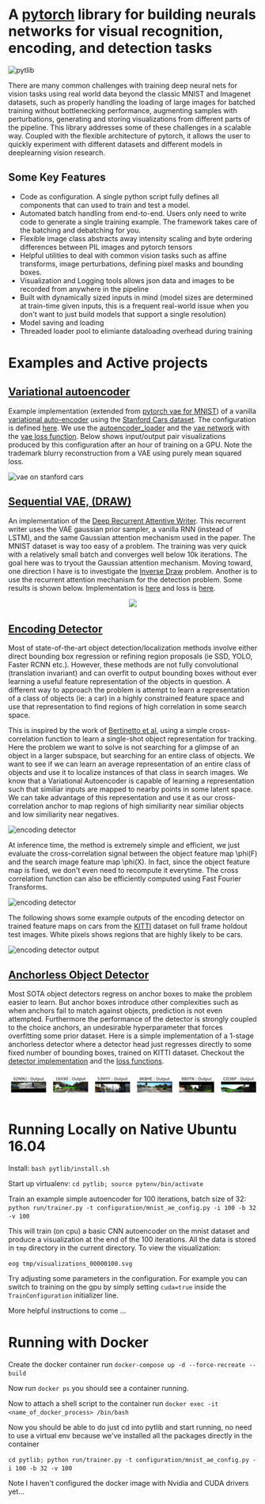 # A [pytorch](http://pytorch.org/) library for building neurals networks for visual recognition, encoding, and detection tasks

![pytlib](site_content/pytlib_diagram.svg)

There are many common challenges with training deep neural nets for vision tasks using real world data beyond the classic MNIST and Imagenet datasets, such as properly handling the loading of large images for batched training without bottlenecking performance, augmenting samples with perturbations, generating and storing visualizations from different parts of the pipeline. This library addresses some of these challenges in a scalable way. Coupled with the flexible architecture of pytorch, it allows the user to quickly experiment with different datasets and different models in deeplearning vision research.

## Some Key Features

* Code as configuration. A single python script fully defines all components that can used to train and test a model.
* Automated batch handling from end-to-end. Users only need to write code to generate a single 
training example. The framework takes care of the batching and debatching for you.
* Flexible image class abstracts away intensity scaling and byte ordering differences between PIL images and pytorch tensors
* Helpful utilities to deal with common vision tasks such as affine transforms, image perturbations,
defining pixel masks and bounding boxes.
* Visualization and Logging tools allows json data and images to be recorded from anywhere in the pipeline
* Built with dynamically sized inputs in mind (model sizes are determined at train-time given inputs, this is a frequent real-world issue when you don't want to just build models that support a single resolution)
* Model saving and loading
* Threaded loader pool to elimiante dataloading overhead during training

# Examples and Active projects

## [Variational autoencoder](pytlib/configuration/vae_config_stanford_cars.py)
Example implementation (extended from [pytorch vae for MNIST](https://github.com/pytorch/examples/tree/master/vae)) of a vanilla [variational auto-encoder](https://arxiv.org/abs/1312.6114)  using the [Stanford Cars dataset](http://ai.stanford.edu/~jkrause/cars/car_dataset.html). The configuration is defined [here](pytlib/configuration/vae_config_stanford_cars.py). We use the [autoencoder_loader](pytlib/data_loading/loaders/autoencoder_loader.py) and the [vae network](pytlib/networks/vae.py) with the [vae loss function](pytlib/loss_functions/vae_loss.py). Below shows input/output pair visualizations produced by this configuration after an hour of training on a GPU. Note the trademark blurry reconstruction from a VAE using purely mean squared loss.

![vae on stanford cars](site_content/vae_example.svg)

## [Sequential VAE, (DRAW)](pytlib/configuration/draw_mnist_config.py)
An implementation of the [Deep Recurrent Attentive Writer](https://arxiv.org/abs/1502.04623). This recurrent writer uses the VAE gaussian prior sampler, a vanilla RNN (instead of LSTM), and the same Gaussian attention mechanism used in the paper. The MNIST dataset is way too easy of a problem. The training was very quick with a relatively small batch and converges well below 10k iterations. The goal here was to tryout the Gaussian attention mechanism. Moving toward, one direction I have is to investigate the [Inverse Draw](https://openai.com/requests-for-research/#inverse-draw) problem. Another is to use the recurrent attention mechanism for the detection problem. Some results is shown below. Implementation is [here](pytlib/networks/draw.py) and loss is [here](pytlib/loss_functions/vae_loss.py).

<p align="center">
<img src="site_content/draw_output.png" width="500">
</p>

## [Encoding Detector](pytlib/configuration/triplet_detector_config.py)

Most of state-of-the-art object detection/localization methods involve either direct bounding box regression or refining region proposals (ie SSD, YOLO, Faster RCNN etc.). However, these methods are not fully convolutional (translation invariant) and can overfit to output bounding boxes without ever learning a useful feature representation of the objects in question. A different way to approach the problem is attempt to learn a representation of a class of objects (ie: a car) in a highly constrained feature space and use that representation to find regions of high correlation in some search space. 

This is inspired by the work of [Bertinetto et al.](http://www.robots.ox.ac.uk/~luca/siamese-fc.html) using a simple cross-correlation function to learn a single-shot object representation for tracking. Here the problem we want to solve is not searching for a glimpse of an object in a larger subspace, but searching for an entire class of objects. We want to see if we can learn an average representation of an entire class of objects and use it to localize instances of that class in search images. We know that a Variational Autoencoder is capable of learning a representation such that similiar inputs are mapped to nearby points in some latent space. We can take advantage of this representation and use it as our cross-correlation anchor to map regions of high similiarity near similiar objects and low similiarity near negatives. 

![encoding detector](site_content/encoding_detector_diagram.svg)

At inference time, the method is extremely simple and efficient, we just evaluate the cross-correlation signal between the object feature map \phi(F) and the search image feature map \phi(X). In fact, since the object feature map is fixed, we don't even need to recompute it everytime. The cross correlation function can also be efficiently computed using Fast Fourier Transforms.

![encoding detector](site_content/xcor_eqn.svg)

The following shows some example outputs of the encoding detector on trained feature maps on cars from the [KITTI](http://www.cvlibs.net/datasets/kitti/) dataset on full frame holdout test images. White pixels shows regions that are highly likely to be cars.

![encoding detector output](site_content/encoding_detector_output.png)

## [Anchorless Object Detector](pytlib/configuration/multobjectdet_config.py)

Most SOTA object detectors regress on anchor boxes to make the problem easier to learn. But anchor boxes introduce other complexities such as when anchors fail to match against objects, prediction is not even attempted. Furthermore the performance of the detector is strongly coupled to the choice anchors, an undesirable hyperparameter that forces overfitting some prior dataset. Here is a simple implementation of a 1-stage anchorless detector where a detector head just regresses directly to some fixed number of bounding boxes, trained on KITTI dataset. Checkout the [detector implementation](pytlib/networks/multi_object_detector.py) and the [loss functions](pytlib/loss_functions/multi_object_detector_loss.py).

![anchorless detector output](site_content/multi_object_det_output.png)

# Running Locally on Native Ubuntu 16.04

Install: `bash pytlib/install.sh`

Start up virtualenv: `cd pytlib; source pytenv/bin/activate`

Train an example simple autoencoder for 100 iterations, batch size of 32: `python run/trainer.py -t configuration/mnist_ae_config.py -i 100 -b 32 -v 100`

This will train (on cpu) a basic CNN autoencoder on the mnist dataset and produce a visualization at the end of the 100 iterations. All the data is stored in `tmp` directory in the current directory. To view the visualization:

`eog tmp/visualizations_00000100.svg`

Try adjusting some parameters in the configuration. For example you can switch to training on the gpu by simply setting `cuda=true` inside the `TrainConfiguration` initializer line. 

More helpful instructions to come ...

# Running with Docker
Create the docker container run `docker-compose up -d --force-recreate --build`

Now run `docker ps` you should see a container running.

Now to attach a shell script to the container run `docker exec -it <name_of_docker_process> /bin/bash` 

Now you should be able to do just cd into pytlib and start running, no need to use a virtual env because we've installed all the packages directly in the container

`cd pytlib; python run/trainer.py -t configuration/mnist_ae_config.py -i 100 -b 32 -v 100`

Note I haven't configured the docker image with Nvidia and CUDA drivers yet... 
